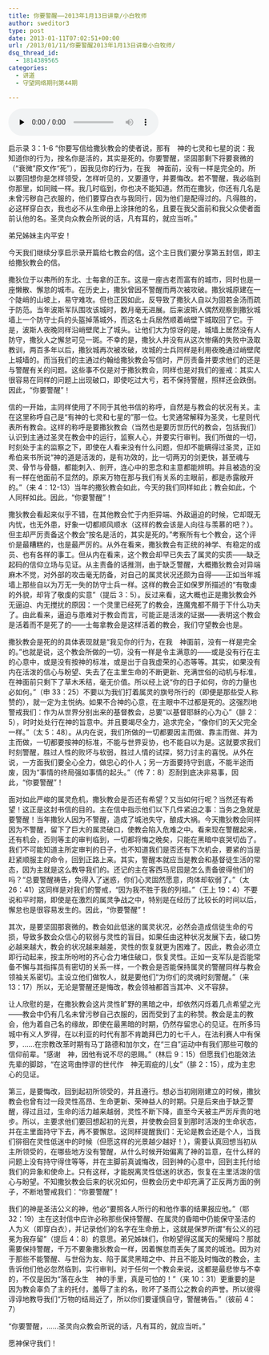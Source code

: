 ```yaml
---
title: 你要警醒——2013年1月13日讲章/小白牧师
author: sweditor3
type: post
date: 2013-01-11T07:02:51+00:00
url: /2013/01/11/你要警醒2013年1月13日讲章小白牧师/
dsq_thread_id:
  - 1814389565
categories:
  - 讲道
  - 守望网络期刊第44期

---
```

<div id="c-6901" class="grandmp3">
  <audio src="https://t5.shwchurch.org/wp-content/uploads/2013/01/2013011114460559.mp3" controls false preload="none" autobuffer="false"></audio>
</div>

启示录 3：1-6 “你要写信给撒狄教会的使者说，那有　神的七灵和七星的说：我知道你的行为，按名你是活的，其实是死的。你要警醒，坚固那剩下将要衰微的（“衰微”原文作“死”），因我见你的行为，在我　神面前，没有一样是完全的。所以要回想你是怎样领受，怎样听见的，又要遵守，并要悔改。若不警醒，我必临到你那里，如同贼一样。我几时临到，你也决不能知道。然而在撒狄，你还有几名是未曾污秽自己衣服的，他们要穿白衣与我同行，因为他们是配得过的。凡得胜的，必这样穿白衣，我也必不从生命册上涂抹他的名，且要在我父面前和我父众使者面前认他的名。圣灵向众教会所说的话，凡有耳的，就应当听。”

弟兄姊妹主内平安！

今天我们继续分享启示录开篇给七教会的信。这个主日我们要分享第五封信，即主给撒狄教会的信。

撒狄位于以弗所的东北、士每拿的正东。这是一座古老而富有的城市，同时也是一座懒散、懈怠的城市。在历史上，撒狄曾因不警醒而两次被攻破。撒狄城原建在一个陡峭的山坡上，易守难攻。但也正因如此，反导致了撒狄人自以为固若金汤而疏于防范。当年波斯军队围攻该城时，数月毫无进展。后来波斯人偶然观察到撒狄城墙上一个防守士兵的头盔掉落城外，而这名士兵居然顺着峭壁下城取回了它。于是，波斯人夜晚同样沿峭壁爬上了城头。让他们大为惊讶的是，城墙上居然没有人防守，撒狄人之懈怠可见一斑。不幸的是，撒狄人并没有从这次惨痛的失败中汲取教训，两百多年以后，撒狄城再次被攻破，攻城的士兵同样是利用夜晚通过峭壁爬上城墙的。而当我们的主通过约翰给撒狄教会写信时，严厉责备并要求他们的还是与警醒有关的问题。这些事不仅是对于撒狄教会，同样也是对我们的鉴戒：其实人很容易在同样的问题上出现破口，即使吃过大亏，若不保持警醒，照样还会跌倒。因此，“你要警醒”！

信的一开始，主同样使用了不同于其他书信的称呼，自然是与教会的状况有关。主在这里称呼自己是“有神的七灵和七星的”那一位。七灵通常解释为圣灵，七星则代表所有教会。这样的称呼是要撒狄教会（当然也是要历世历代的教会，包括我们）认识到主通过圣灵在教会中的运行，监察人心，并要实行审判。我们所做的一切，时刻处于主的监察之下，即使在人看来没有什么问题，但却不能瞒得过圣灵，正如希伯来书所说“神的道是活泼的，是有功效的，比一切两刃的剑更快，甚至魂与灵、骨节与骨髓，都能刺入、剖开，连心中的思念和主意都能辨明。并且被造的没有一样在他面前不显然的。原来万物在那与我们有关系的主眼前，都是赤露敞开的。”（来 4：12-13）当年的撒狄教会如此，今天的我们同样如此；教会如此，个人同样如此。因此，“你要警醒”！

撒狄教会看起来似乎不错，在其他教会忙于内拒异端、外敌逼迫的时候，它却既无内忧，也无外患，好象一切都顺风顺水（这样的教会该是人向往与羡慕的吧？）。但主却严厉责备这个教会“按名是活的，其实是死的。”考察所有七个教会，这个评价是最糟糕的，也是最严厉的。从外在看来，撒狄教会有正统的神学、有稳定的成员、也有各样的事工。但从内在看来，这个教会却早已失去了属灵的实质——缺乏起码的信仰立场与见证。从主责备的话推测，由于缺乏警醒，大概撒狄教会对异端麻木不觉，对外部的攻击毫无防备，对自己的属灵状况还颇为自得——正如当年城墙上那些自以为万无一失的防守士兵一样。这样的教会正如保罗所描述的“有敬虔的外貌，却背了敬虔的实意”（提后 3：5）。反过来看，这大概也正是撒狄教会外无逼迫、内无搅扰的原因：一个灵里已经死了的教会，连魔鬼都不屑于下什么功夫了。由此看来，逼迫与患难对于教会而言，可能正是活泼的证据——表明这个教会是活着而不是死了的——士每拿教会是这样活着的教会，我们守望教会也是。

撒狄教会是死的的具体表现就是“我见你的行为，在我　神面前，没有一样是完全的。”也就是说，这个教会所做的一切，没有一样是令主满意的——或是没有行在主的心意中，或是没有按神的标准，或是出于自我虚荣的心态等等。其实，如果没有内在活泼的信心与盼望、失去了在主里生命的不断更新、充满世俗的动机与标准，在神面前只剩下了草木禾秸，毫无价值。所以经上说“你的日子如何，你的力量也必如何。”（申 33：25）不要以为我们打着属灵的旗号所行的（即便是那些受人称赞的），就一定为主悦纳。如果不合神的心意，在主眼中不过都是死的。这强烈地警戒我们：作为从世界分别出来的基督教会，总要“以基督耶稣的心为心”（腓 2：5），时时处处行在神的旨意中。并且要竭尽全力，追求完全，“像你们的天父完全一样。”（太 5：48）。从内在说，我们所做的一切都要因主而做、靠主而做、并为主而做，一切都要按神的标准，不能与世界妥协，也不能自以为是。这就要求我们时刻警醒，胜过人性的败坏与软弱，胜过人情的试探，努力讨主的喜悦。从外在说，一方面我们要全心全力，做忠心的仆人；另一方面要持守到底，不能半途而废，因为“事情的终局强如事情的起头。”（传 7：8）忍耐到底决非易事，因此，“你要警醒”！

面对如此严峻的属灵危机，撒狄教会是否还有希望？又当如何行呢？当然还有希望！这正是这封书信的目的。主在信中指示他们以下几件紧迫之事：当务之急就是要警醒！当年撒狄人因为不警醒，造成了城池失守，酿成大祸。今天撒狄教会同样因为不警醒，留下了巨大的属灵破口，使教会陷入危难之中。看来现在警醒起来，还有机会，否则等主的审判临到，一切都将悔之晚矣，只能在黑暗中哀哭切齿了。我们不可能知道主所定审判的日子，也不知道我们是否还有下次机会，要紧的当是赶紧顺服主的命令，回到正路上来。其实，警醒本就应当是教会和基督徒生活的常态，因为主就是这么教导我们的。还记的主在客西马尼园是怎么责备彼得他们的吗？“总要警醒祷告，免得入了迷惑，你们心灵固然愿意，肉体却软弱了。”（太 26：41）这同样是对我们的警戒，“因为我不胜于我的列祖。”（王上 19：4）不要说和平时期，即使是在激烈的属灵争战之中，特别是在经历了比较长的时间以后，懈怠也是很容易发生的。因此，“你要警醒”！

其次，是要坚固那衰微的。教会如此低迷的属灵状况，必然会造成信徒生命的亏损，导致多数会众信心的软弱与灵性的盲目。如果任由这种状况发展下去，破口势必越来越大，教会的状况越来越差，灵性的恢复就更为困难了。因此，教会必须立即行动起来，按主所吩咐的齐心合力堵住破口，恢复灵性。正如一支军队是否能常备不懈与其指挥员有密切的关系一样，一个教会是否能保持属灵的警醒同样与教会领袖关系密切。主设立他们做牧人，就是要他们“为你们的灵魂时刻警醒。”（来 13：17）所以，无论是警醒还是悔改，教会领袖都首当其冲、义不容辞。
  
让人欣慰的是，在撒狄教会这片灵性旷野的黑暗之中，却依然闪烁着几点希望之光——教会中仍有几名未曾污秽自己衣服的，因而受到了主的称赞。教会是主的教会，他为着自己名的缘故，即使在最黑暗的时期，仍然存留忠心的见证。在所多玛城中有义人罗得，在以利亚的时代有那不肯跪拜巴力的七千人，在法利赛人中有保罗，……在宗教改革时期有马丁路德和加尔文，在“三自”运动中有我们那些可敬的信仰前辈。“感谢　神，因他有说不尽的恩赐。”（林后 9：15）但愿我们也能效法先辈的脚踪，“在这弯曲悖谬的世代作　神无瑕疵的儿女”（腓 2：15），成为主忠心的见证。

第三，是要悔改，回到起初所领受的，并且遵行。想必当初刚刚建立的时候，撒狄教会也曾有过一段灵性高昂、生命更新、荣神益人的时期。只是后来由于缺乏警醒，得过且过，生命的活力越来越弱，灵性不断下降，直至今天被主严厉斥责的地步。所以，主要求他们要回想起初的光景，并使教会回复到那时活泼的生命状态，并在主里面持守下去，再不要懈怠。这同样提醒我们：无论是教会还是个人，当我们徘徊在灵性低迷中的时候（但愿这样的光景越少越好！），需要认真回想当初从主所领受的，在哪些地方没有警醒，从什么时候开始偏离了神的旨意，在什么样的问题上没有持守得住等等，并在主脚前真诚悔改，回到神的心意中，回到主托付给我们的异象和使命上。只有这样，才能脱离灵性低迷的状态，恢复在主里活泼的信心与盼望。不知撒狄教会后来的状况如何，但教会历史中却充满了正反两方面的例子，不断地警戒我们：“你要警醒”！

我们的神是圣洁公义的神，他必“要照各人所行的和他作事的结果报应他。”（耶 32：19）主在这封信中应许必称那些保持警醒、在属灵的昏暗中仍能保守圣洁的人为义（即穿白衣），并记录他们的名字在生命册上，这就是保罗所谓“有公义的冠冕为我存留”（提后 4：8）的意思。弟兄姊妹们，你盼望得这属天的荣耀吗？那就需要保持警醒，千万不要象撒狄教会一样，因着懈怠而丢失了属灵的城池。因为对于那些不能警醒、与世俗为友、陷于属灵黑暗之中、并且不能及时悔改的教会，主告诉他们他必忽然临到，实行审判。对于任何一个教会来说，这都是最悲惨与不幸的，不仅是因为“落在永生　神的手里，真是可怕的！”（来 10：31）更重要的是因为教会辜负了主的托付，羞辱了主的名，败坏了圣而公之教会的声誉。所以彼得谆谆地教导我们“万物的结局近了，所以你们要谨慎自守，警醒祷告。”（彼前 4：7）

“你要警醒，……圣灵向众教会所说的话，凡有耳的，就应当听。”

愿神保守我们！

&nbsp;